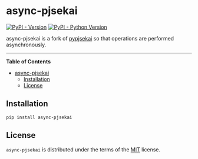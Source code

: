 # async-pjsekai

[![PyPI - Version](https://img.shields.io/pypi/v/async-pjsekai.svg)](https://pypi.org/project/async-pjsekai)
[![PyPI - Python Version](https://img.shields.io/pypi/pyversions/async-pjsekai.svg)](https://pypi.org/project/async-pjsekai)

async-pjsekai is a fork of [pypjsekai](https://github.com/pjsek-ai/pypjsekai) so that operations are performed asynchronously.

-----

**Table of Contents**

- [async-pjsekai](#async-pjsekai)
  - [Installation](#installation)
  - [License](#license)

## Installation

```console
pip install async-pjsekai
```

## License

`async-pjsekai` is distributed under the terms of the [MIT](https://spdx.org/licenses/MIT.html) license.

